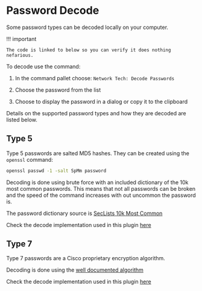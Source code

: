 # Password Decode

Some password types can be decoded locally on your computer.

!!! important
    
    The code is linked to below so you can verify it does nothing nefarious.

To decode use the command:

1. In the command pallet choose: `Network Tech: Decode Passwords`

2. Choose the password from the list

3. Choose to display the password in a dialog or copy it to the clipboard

Details on the supported password types and how they are decoded are listed below.

## Type 5

Type 5 passwords are salted MD5 hashes. They can be created using the `openssl` command:

```bash
openssl passwd -1 -salt SpMm password
```

Decoding is done using brute force with an included dictionary of the 10k most common passwords. This means that not all passwords can be broken and the speed of the command increases with out uncommon the password is.

The password dictionary source is [SecLists 10k Most Common](https://github.com/danielmiessler/SecLists/blob/master/Passwords/Common-Credentials/10k-most-common.txt)

Check the decode implementation used in this plugin [here](https://github.com/heyglen/network_tech/tree/master/lib/passwords/pw_type5.py)

## Type 7

Type 7 passwords are a Cisco proprietary encryption algorithm.

Decoding is done using the [well documented algorithm](https://pen-testing.sans.org/resources/papers/gcih/cisco-ios-type-7-password-vulnerability-100566)

Check the decode implementation used in this plugin [here](https://github.com/heyglen/network_tech/tree/master/lib/passwords/pw_type7.py)
